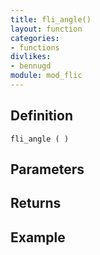 ```yaml
---
title: fli_angle()
layout: function
categories:
- functions
divlikes:
- bennugd
module: mod_flic
---
```


## Definition

    fli_angle ( )

## Parameters

## Returns

## Example
